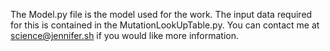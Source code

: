 The Model.py file is the model used for the work. The input data required for this is contained in the MutationLookUpTable.py. You can contact me at science@jennifer.sh if you would like more information.
